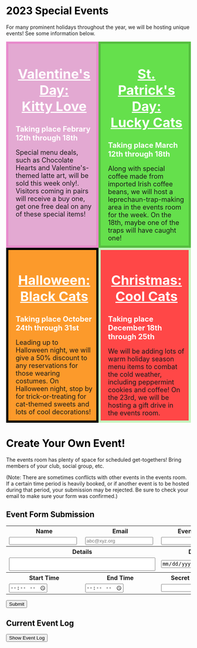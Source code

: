 <meta name="viewport" content="width=device-width, initial-scale=1.0">
<style>
  .dblrow {
    display: flex;
  }
  .dblcol {
    flex: 50%;
    padding: 5px;
  }
  .padev {
    padding-left: 20px;
    padding-top: 10px;
    padding-bottom: 10px;
    padding-right: 10px;
  }
</style>

<h1 style="color:black">2023 Special Events</h1>

For many prominent holidays throughout the year, we will be hosting unique events! See some information below.
<div class="dblrow">
    <div class="eventbox dblcol padev" style="border:solid 6px #E88ACC;background:#E3A9D2;font-size:18px">
        <h1 style="color:white;text-align:center" class="widebr"><u>Valentine's Day:<br>Kitty Love</u></h1>
        <h2 style="color:white;font-size:20px" class="widebr">Taking place Febrary 12th through 18th</h2>
        Special menu deals, such as Chocolate Hearts and Valentine's-themed latte art, will be sold this week only!. Visitors coming in pairs will receive a buy one, get one free deal on any of these special items!
    </div>
    <div class="eventbox dblcol padev" style="border:solid 6px #55BD40;background:#65E04C;font-size:18px">
        <h1 style="color:white;text-align:center" class="widebr"><u>St. Patrick's Day:<br>Lucky Cats</u></h1>
        <h2 style="color:white;font-size:20px" class="widebr">Taking place March 12th through 18th</h2>
        Along with special coffee made from imported Irish coffee beans, we will host a leprechaun-trap-making area in the events room for the week. On the 18th, maybe one of the traps will have caught one! 
    </div>
</div>
<div class="dblrow">
    <div class="eventbox dblcol padev" style="border:solid 6px #000000;background:#FC9A2B;font-size:18px">
        <h1 style="color:white;text-align:center" class="widebr"><u>Halloween:<br>Black Cats</u></h1>
        <h2 style="color:white;font-size:20px" class="widebr">Taking place October 24th through 31st</h2>
        Leading up to Halloween night, we will give a 50% discount to any reservations for those wearing costumes. On Halloween night, stop by for trick-or-treating for cat-themed sweets and lots of cool decorations!
    </div>
    <div class="eventbox dblcol padev" style="border:solid 6px #C6F5BE;background:#FF4747;font-size:18px">
        <h1 style="color:white;text-align:center" class="widebr"><u>Christmas:<br>Cool Cats</u></h1>
        <h2 style="color:white;font-size:20px" class="widebr">Taking place December 18th through 25th</h2>
        We will be adding lots of warm holiday season menu items to combat the cold weather, including peppermint cookies and coffee! On the 23rd, we will be hosting a gift drive in the events room.
    </div>
</div>
<span class="widebr"></span>

<h1 style="color:black">Create Your Own Event!</h1>
The events room has plenty of space for scheduled get-togethers! Bring members of your club, social group, etc.

(Note: There are sometimes conflicts with other events in the events room. If a certain time period is heavily booked, or if another event is to be hosted during that period, your submission may be rejected. Be sure to check your email to make sure your form was confirmed.)

<h2 style="color:black">Event Form Submission</h2>

<table>
    <tr>
        <th><label for="name">Name</label></th>
        <th><label for="email">Email</label></th>
        <th><label for="event_name">Event Name</label></th>
    </tr>
    <tr>
        <td><input type="text" name="name" id="name" required></td>
        <td><input type="email" name="email" id="email" placeholder="abc@xyz.org" required></td>
        <td><input type="text" name="event_name" id="event_name" required></td>
    </tr>
    <tr>
        <th colspan="2"><label for="event_details">Details</label></th>
        <th><label for="date">Date</label></th>
    </tr>
    <tr>
        <td colspan="2"><textarea name="event_details" id="event_details" rows="2" cols="47" style="resize:none" required></textarea></td>
        <td><input type="date" name="date" id="date" required></td>
    </tr>
    <tr>
        <th><label for="start_time">Start Time</label></th>
        <th><label for="end_time">End Time</label></th>
        <th><label for="password">Secret Password</label></th>
    </tr>
    <tr>
        <td><input type="time" name="start_time" id="start_time" min="8:00" max="18:00" required></td>
        <td><input type="time" name="end_time" id="end_time" min="8:00" max="18:00" required></td>
        <td><input type="password" name="password" id="password" required></td>
    </tr>
</table>
<button class='btn' onclick="submit_Form()">Submit</button>

<h2 style="color:black" class="widebr">Current Event Log</h2>
<button class="btn" id="evlogbtn" onclick="showEvTable()">Show Event Log</button>
<div id="logControls" style="display:flex;justify-content:space-between;">
    <th><button class="btn" id="logrefbtn" style="display:none" onclick="create_Table()">Refresh Log</button></th>
    <th><button class="btn" id="updatebtn" style="display:none" onclick="event_Update()">Update Event</button></th>
    <th><button class="btn" id="deletebtn" style="display:none" onclick="delete_Event()">Delete Event</button></th>
</div>
<div style="font-size:25px;display:none" id="filters" name="filters">
    Filters: <select id="timesort" name="timesort">
    <option value="time_submitted">Time Submitted</option>
    <option value="soonest">Soonest</option>
    <option value="latest">Latest</option>
    </select>
    <input type="month" id="monthfil" name="monthfil" value="2023-02">
    <button class="btn" id="sortbtn" onclick="sort_Events()">Sort</button>
</div>

<table id="evtable" style="display:none;width:50%">
  <thead>
  <tr>
    <th>Name</th>
    <th>Email</th>
    <th>Event Name</th>
    <th>Event Details</th>
    <th>Event Date</th>
    <th>Start Time</th>
    <th>End Time</th>
  </tr>
  </thead>
  <tbody id="evtablecont">
    <!-- javascript generated data -->
  </tbody>
</table>

<script>
    let sorted = false;
    var pulldata = "";

    const read_url = "https://cgato.duckdns.org/api/events";
    const read_options = {
        method: 'GET', // *GET, POST, PUT, DELETE, etc.
        mode: 'cors', // no-cors, *cors, same-origin
        cache: 'default', // *default, no-cache, reload, force-cache, only-if-cached
        credentials: 'omit', // include, *same-origin, omit
        headers: {
        'Content-Type': 'application/json'
        // 'Content-Type': 'application/x-www-form-urlencoded',
        },
    };
    const post_url = "https://cgato.duckdns.org/api/events/create";

    const table = document.getElementById("evtablecont");

    function showEvTable() {
        create_Table();
        document.getElementById('evlogbtn').style = "display:none";
        document.getElementById('logrefbtn').style = "display:block";
        document.getElementById('updatebtn').style = "display:block";
        document.getElementById('deletebtn').style = "display:block";
        document.getElementById('evtable').style = "display:block";
        document.getElementById('filters').style = "font-size:25px;display:block";
    }

    function time_Dif(start, end) {
        var hourdif = 60 * (Number(end.substring(0, 2)) - Number(start.substring(0, 2)));
        var mindif = Number(end.substring(3, 5)) - Number(start.substring(3, 5));
        return hourdif + mindif
    }

    // THIS IS A PLACEHOLDER FUNCTION FOR WHEN THE API IS RUNNING
    function submit_Form() {
        try {
            fetch(read_url, read_options)
                // response is a RESTful "promise" on any successful fetch
                .then(response => {
                // check for response errors
                if (response.status !== 200) {
                    const errorMsg = 'Database response error: ' + response.status;
                    console.log(errorMsg);
                };
                // valid response will have json data
                response.json().then(data => {
                    var form_list = [document.getElementById('name').value, document.getElementById('email').value, document.getElementById('event_name').value, document.getElementById('event_details').value, document.getElementById('date').value, document.getElementById('start_time').value, document.getElementById('end_time').value, document.getElementById('password').value];
                    // for loop to ensure all fields were filled in
                    for (let i = 0; i < form_list.length; i++) {
                        if (form_list[i] == '') {
                            alert("There was an error processing your form. Make sure all fields are filled in.");
                            return;
                        };
                    };
                    for (let i = 0; i < 4; i++) {
                        if (form_list[i].length > 100) {
                            alert("There was an error processing your form. Certain input fields have too many characters. Make sure that your name, email, event name, and details are all no more than 100 characters long. (This is a measure to prevent spam.)")
                            return;
                        };
                    };
                    // Defining some variables for validation
                    var tempdate = document.getElementById('date').value;
                    var tempstime = document.getElementById('start_time').value;
                    var tempetime = document.getElementById('end_time').value;
                    var datefix = tempdate.substr(5, 2) + '/' + tempdate.substr(8, 10) + '/' + tempdate.substr(0, 4);
                    const hourdict = [{"open":10, "close":18}, {"open":8, "close":17}, {"open":8, "close":17}, {"open":8, "close":17}, {"open":8, "close":17}, {"open":8, "close":17}, {"open":10, "close":18}];
                    form_list[4] = datefix;
                    var fulldate = datefix + " " + tempstime;
                    let ev_date = new Date(fulldate);
                    let cur_date = new Date();
                    console.log(ev_date, cur_date);
                    let ev_dow = ev_date.getDay()
                    // validating date
                    var datedif = Math.ceil((ev_date - cur_date) / (1000 * 60 * 60 * 24));
                    if (1 > datedif || 365 < datedif) {
                        alert("There was an error processing your form. Make sure the date you have inputted is less than a year in the future.");
                        return;
                    };
                    // validating day of the week considering open hours
                    if (Number(tempstime.substring(0, 2)) < hourdict[ev_dow]["open"] || Number(tempstime.substring(0, 2)) >= hourdict[ev_dow]["close"]) {
                        alert("There was an error processing your form. It seems that your event starts before opening/after closing on " + datefix + ".");
                        return;
                    } else if (Number(tempetime.substring(0, 2)) <= hourdict[ev_dow]["open"] || Number(tempetime.substring(0, 2)) > hourdict[ev_dow]["close"]) {
                        alert("There was an error processing your form. It seems that your event ends before opening/after closing on " + datefix + ".");
                        return;
                    };
                    // validating event duration (must be at least 15 minutes, less than 3 hours, start must be before end)
                    var timedif = time_Dif(tempstime, tempetime); //in minutes
                    if (timedif < 15 || timedif > 180) {
                        alert("There was an error processing your form. Make sure that your event lasts at least 15 minutes, but no more than 3 hours.")
                        return;
                    };
                    // validating coincidence and email
                    var coinc = 0;
                    for (let i = 0; i < data.length; i++) {
                        temppull = data[i];
                        if (temppull['date'] == datefix) {
                            if (Number(tempstime.substring(0, 2)) <= Number(temppull['start_time'].substr(0, 2)) < Number(tempetime.substring(0, 2)) || Number(tempstime.substring(0, 2)) < Number(temppull['end_time'].substr(0, 2)) <= Number(tempetime.substring(0, 2))) {coinc = coinc + 1;};
                        };
                        if (temppull['email'] == form_list[1]) {
                            alert("There was an error processing your form. It seems that an event has already been created by that email. If someone has used your address to create an event without your consent, contact our staff.");
                            return;
                        };
                    };
                    if (coinc > 5) {
                        alert("There was an error processing your form. Make sure that your event's timing does not coincide with the timing of more than five other events.");
                        return;
                    };
                    // if all validations successful
                    const body = {
                        "name": document.getElementById('name').value,
                        "email": document.getElementById('email').value,
                        "event_name": document.getElementById('event_name').value,
                        "event_details": document.getElementById('event_details').value,
                        "date": datefix,
                        "start_time": document.getElementById('start_time').value,
                        "end_time": document.getElementById('end_time').value,
                        "password": document.getElementById('password').value
                    };
                    const post_options = {
                        method: 'POST',
                        body: JSON.stringify(body),
                        headers: {
                            'Content-Type':'application/json',
                            'Authorization': 'Bearer my-token',
                        },
                    };
                    console.log(body);
                    fetch(post_url, post_options)
                        .then(response =>
                            response.json().then(data => {
                                console.log(data);
                            })
                        )
                    alert("Thank you, " + form_list[0] + ", for submitting an event! Watch your email for a confirmation message.\n\n(Warning: Please do not submit two events at a time! Your events may end up being cancelled as a result.)");
                });
            });
        } catch (err) {
            alert("There was an error processing your form. (Failed to send to/pull from the database, or there was an error in the formatting of your form. Make sure you're on unrestricted WiFi.)");
        };
    };

    // prepare HTML result container for new output
    function create_Table() {
        // fetch the API
        fetch(read_url, read_options)
            // response is a RESTful "promise" on any successful fetch
            .then(response => {
            // check for response errors
            if (response.status !== 200) {
                const errorMsg = 'Database response error: ' + response.status;
                console.log(errorMsg);
            }
            // valid response will have json data
            response.json().then(data => {table_Make(data)})
        });
    };
    
    function table_Make(list) {
        table.innerHTML = "";
        list.forEach(user => {
                // build a row for each user
                const tr = document.createElement("tr");

                // td's to build out each column of data
                const name = document.createElement("td");
                const email = document.createElement("td");
                const event_name = document.createElement("td");
                const event_details = document.createElement("td");
                const date = document.createElement("td");
                const start_time = document.createElement("td");
                const end_time = document.createElement("td");
                    
                // add content from user data          
                name.innerHTML = user.name; 
                email.innerHTML = user.email; 
                event_name.innerHTML = user.event_name; 
                event_details.innerHTML = user.event_details;
                date.innerHTML = user.date; 
                start_time.innerHTML = user.start_time; 
                end_time.innerHTML = user.end_time;

                // add data to row
                tr.appendChild(name);
                tr.appendChild(email);
                tr.appendChild(event_name);
                tr.appendChild(event_details);
                tr.appendChild(date);
                tr.appendChild(start_time);
                tr.appendChild(end_time);

                // add row to table
                table.appendChild(tr);
        });
    };

    var soonval = "placeholder";
    var soon_fulldate = "placeholder";
    var temp_soondate = "placeholder";
    var lateval = "placeholder";
    var late_fulldate = "placeholder";
    var temp_latedate = "placeholder";

    function sort_Events() {
        var orderval = document.getElementById("timesort").value;
        var monthval = document.getElementById("monthfil").value;
        var sorted_List = [];
        // fetch the API
        fetch(read_url, read_options)
            // response is a RESTful "promise" on any successful fetch
            .then(response => {
            // check for response errors
            if (response.status !== 200) {
                const errorMsg = 'Database response error: ' + response.status;
                console.log(errorMsg);
            };
            // valid response will have json data
            response.json().then(data => {
                var testcopy = [...data];
                var d_length = testcopy.length;
                if (orderval == "time_submitted") {
                            testcopy.forEach(event => {sorted_List.push(event)});
                } else if (orderval == "soonest") {
                    for (let j = 0; j < d_length; j++) {
                        let i = 0;
                        testcopy.forEach(event => {
                            if (i == 0) {
                                soon_fulldate = event['date'] + " " + event['start_time'];
                                temp_soondate = new Date(soon_fulldate);
                                soonval = event;
                            } else {
                                var temp_fulldate = event['date'] + " " + event['start_time'];
                                var temp_evdate = new Date(temp_fulldate);
                                if (temp_evdate.getTime() < temp_soondate.getTime()) {
                                    soon_fulldate = event.date + " " + event.start_time;
                                    temp_soondate = new Date(soon_fulldate);
                                    soonval = event;
                                };
                            };
                            i = i + 1;
                        });
                        sorted_List.push(soonval);
                        for (let i = 0; i < testcopy.length; i++) {
                            if (testcopy[i] == soonval) {
                                testcopy.splice(i, 1);
                            };
                        };
                    };
                } else if (orderval == "latest") {
                    for (let j = 0; j < d_length; j++) {
                        let i = 0;
                        testcopy.forEach(event => {
                            if (i == 0) {
                                late_fulldate = event['date'] + " " + event['start_time'];
                                temp_latedate = new Date(late_fulldate);
                                lateval = event;
                            } else {
                                var temp_fulldate = event['date'] + " " + event['start_time'];
                                var temp_evdate = new Date(temp_fulldate);
                                if (temp_evdate.getTime() > temp_latedate.getTime()) {
                                    late_fulldate = event.date + " " + event.start_time;
                                    temp_latedate = new Date(late_fulldate);
                                    lateval = event;
                                };
                            };
                            i = i + 1;
                        });
                        sorted_List.push(lateval);
                        for (let i = 0; i < testcopy.length; i++) {
                            if (testcopy[i] == lateval) {
                                testcopy.splice(i, 1);
                            };
                        };
                    };
                };
                clone_Sort = [...sorted_List];
                for (let k = 0, t = 0; t < sorted_List.length; t++) {
                    if (sorted_List[k]['date'].substring(6, 10) == monthval.substring(0, 4)) {
                        if (sorted_List[k]['date'].substring(0, 2) == monthval.substring(5, 7)) {k = k + 1} else {clone_Sort.splice(k, 1)};
                    } else {clone_Sort.splice(k, 1)};
                };
                table_Make(clone_Sort);
            });
        });
    };
</script>